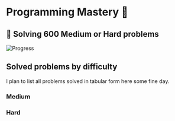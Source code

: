 # Programming Mastery :punch:

## :goal_net:  Solving 600 Medium or Hard problems 

![Progress](https://progress-bar.dev/57/?scale=600&title=InterviewGod&width=500&color=babaca&suffix=+problems+solved)

## Solved problems by difficulty
I plan to list all problems solved in tabular form here some fine day.

### Medium

### Hard

